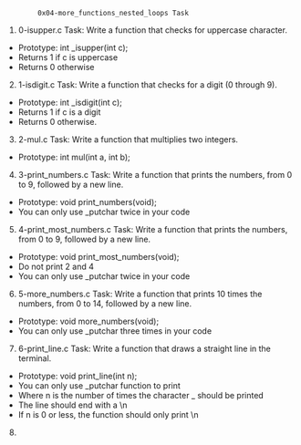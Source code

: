             0x04-more_functions_nested_loops Task

1. 0-isupper.c Task: Write a function that checks for uppercase character.

* Prototype: int _isupper(int c);
* Returns 1 if c is uppercase
* Returns 0 otherwise

2. 1-isdigit.c Task:  Write a function that checks for a digit (0 through 9).

* Prototype: int _isdigit(int c);
* Returns 1 if c is a digit
* Returns 0 otherwise.

3. 2-mul.c Task: Write a function that multiplies two integers.

* Prototype: int mul(int a, int b);

4. 3-print_numbers.c Task: Write a function that prints the numbers, from 0 to 9, followed by a new line.

* Prototype: void print_numbers(void);
* You can only use _putchar twice in your code

5. 4-print_most_numbers.c Task: Write a function that prints the numbers, from 0 to 9, followed by a new line.

* Prototype: void print_most_numbers(void);
* Do not print 2 and 4
* You can only use _putchar twice in your code

6. 5-more_numbers.c Task:  Write a function that prints 10 times the numbers, from 0 to 14, followed by a new line.

* Prototype: void more_numbers(void);
* You can only use _putchar three times in your code

7. 6-print_line.c Task: Write a function that draws a straight line in the terminal.

* Prototype: void print_line(int n);
* You can only use _putchar function to print
* Where n is the number of times the character _ should be printed
* The line should end with a \n
* If n is 0 or less, the function should only print \n

8.             
